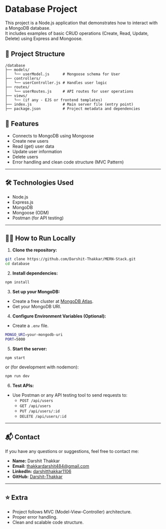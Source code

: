 # Database Project

This project is a Node.js application that demonstrates how to interact with a MongoDB database.  
It includes examples of basic CRUD operations (Create, Read, Update, Delete) using Express and Mongoose.



## 📂 Project Structure

```
/database
├── models/
│   └── userModel.js      # Mongoose schema for User
├── controllers/
│   └── userController.js # Handles user logic
├── routes/
│   └── userRoutes.js     # API routes for user operations
├── views/
│   └── (if any - EJS or frontend templates)
├── index.js              # Main server file (entry point)
├── package.json          # Project metadata and dependencies
```

## 🚀 Features

- Connects to MongoDB using Mongoose
- Create new users
- Read (get) user data
- Update user information
- Delete users
- Error handling and clean code structure (MVC Pattern)

---

## 🛠️ Technologies Used

- Node.js
- Express.js
- MongoDB
- Mongoose (ODM)
- Postman (for API testing)

---

## 🏃‍♂️ How to Run Locally

1. **Clone the repository:**

```bash
git clone https://github.com/Darshit-Thakkar/MERN-Stack.git
cd database
```

2. **Install dependencies:**

```bash
npm install
```

3. **Set up your MongoDB:**
- Create a free cluster at [MongoDB Atlas](https://www.mongodb.com/cloud/atlas).
- Get your MongoDB URI.

4. **Configure Environment Variables (Optional):**
- Create a `.env` file.
```bash
MONGO_URI=your-mongodb-uri
PORT=5000
```

5. **Start the server:**

```bash
npm start
```

or (for development with nodemon):

```bash
npm run dev
```

6. **Test APIs:**
- Use Postman or any API testing tool to send requests to:
  - `POST /api/users`
  - `GET /api/users`
  - `PUT /api/users/:id`
  - `DELETE /api/users/:id`

---

## 📬 Contact

If you have any questions or suggestions, feel free to contact me:

- **Name:** Darshit Thakkar
- **Email:** thakkardarshit484@gmail.com
- **LinkedIn:** [darshitthakkar1106](https://www.linkedin.com/in/darshitthakkar1106)
- **GitHub:** [Darshit-Thakkar](https://github.com/Darshit-Thakkar)

---

## ⭐ Extra

- Project follows MVC (Model-View-Controller) architecture.
- Proper error handling.
- Clean and scalable code structure.
